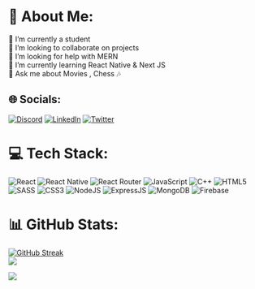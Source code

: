 # 💫 About Me:
🔭 I’m currently a student<br>👯 I’m looking to collaborate on projects<br>🤝 I’m looking for help with MERN<br>🌱 I’m currently learning React Native & Next JS<br>💬 Ask me about Movies , Chess 🎶


## 🌐 Socials:
[![Discord](https://img.shields.io/badge/Discord-%237289DA.svg?logo=discord&logoColor=white)](https://discord.gg/G4GVyuVm) [![LinkedIn](https://img.shields.io/badge/LinkedIn-%230077B5.svg?logo=linkedin&logoColor=white)](https://linkedin.com/in/ajay-singh01) [![Twitter](https://img.shields.io/badge/Twitter-%231DA1F2.svg?logo=Twitter&logoColor=white)](https://twitter.com/ajay_singhhhh) 

# 💻 Tech Stack:
![React](https://img.shields.io/badge/react-%2320232a.svg?style=for-the-badge&logo=react&logoColor=%2361DAFB) ![React Native](https://img.shields.io/badge/react_native-%2320232a.svg?style=for-the-badge&logo=react&logoColor=%2361DAFB) ![React Router](https://img.shields.io/badge/React_Router-CA4245?style=for-the-badge&logo=react-router&logoColor=white) ![JavaScript](https://img.shields.io/badge/javascript-%23323330.svg?style=for-the-badge&logo=javascript&logoColor=%23F7DF1E) ![C++](https://img.shields.io/badge/c++-%2300599C.svg?style=for-the-badge&logo=c%2B%2B&logoColor=white) ![HTML5](https://img.shields.io/badge/html5-%23E34F26.svg?style=for-the-badge&logo=html5&logoColor=white) ![SASS](https://img.shields.io/badge/SASS-hotpink.svg?style=for-the-badge&logo=SASS&logoColor=white) ![CSS3](https://img.shields.io/badge/css3-%231572B6.svg?style=for-the-badge&logo=css3&logoColor=white) ![NodeJS](https://img.shields.io/badge/css3-%231572B6.svg?style=for-the-badge&logo=css3&logoColor=black) ![ExpressJS](https://img.shields.io/badge/node.js-6DA55F?style=for-the-badge&logo=node.js&logoColor=white) ![MongoDB](https://img.shields.io/badge/MongoDB-%234ea94b.svg?style=for-the-badge&logo=mongodb&logoColor=white) ![Firebase](https://img.shields.io/badge/firebase-%23039BE5.svg?style=for-the-badge&logo=firebase)
# 📊 GitHub Stats:
[![GitHub Streak](https://github-readme-streak-stats.herokuapp.com?user=AjaySingh470&theme=monokai)](https://git.io/streak-stats) <br/>
![](https://github-readme-stats.vercel.app/api/top-langs/?username=AjaySingh470&theme=monokai&hide_border=false&include_all_commits=true&count_private=true&layout=compact)

![](https://komarev.com/ghpvc/?username=AjaySingh470)

<!-- Proudly created with GPRM ( https://gprm.itsvg.in ) -->
